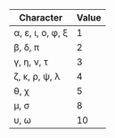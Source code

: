 | Character        | Value |
|------------------|-------|
| α, ε, ι, ο, φ, ξ | 1     |
| β, δ, π          | 2     |
| γ, η, ν, τ       | 3     |
| ζ, κ, ρ, ψ, λ    | 4     |
| θ, χ             | 5     |
| μ, σ             | 8     |
| υ, ω             | 10    |

